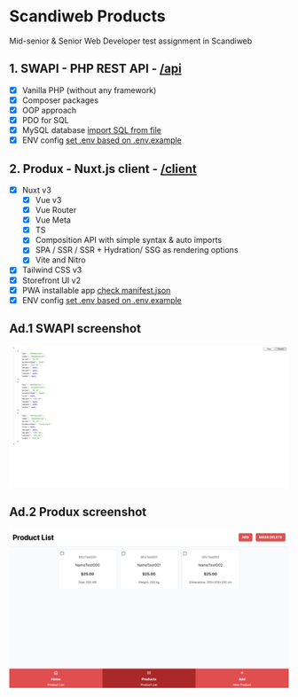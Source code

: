# Scandiweb Products

Mid-senior & Senior Web Developer test assignment in Scandiweb

## 1. SWAPI - PHP REST API - [/api](api)
- [x] Vanilla PHP (without any framework)
- [x] Composer packages
- [x] OOP approach
- [x] PDO for SQL
- [x] MySQL database [import SQL from file](api/database/scandiweb.sql)
- [x] ENV config [set .env based on .env.example](api/.env.example)

## 2. Produx - Nuxt.js client - [/client](client)
- [x] Nuxt v3
  - [x] Vue v3
  - [x] Vue Router
  - [x] Vue Meta
  - [x] TS
  - [x] Composition API with simple syntax & auto imports
  - [x] SPA / SSR / SSR + Hydration/ SSG as rendering options
  - [x] Vite and Nitro
- [x] Tailwind CSS v3
- [x] Storefront UI v2
- [x] PWA installable app [check manifest.json](client/public/manifest.json)
- [x] ENV config [set .env based on .env.example](client/.env.example)

## Ad.1 SWAPI screenshot
[!['SWAPI example'](api/swapi-screenshot.png)](api/swapi-screenshot.png 'See SWAPI example screenshot')
## Ad.2 Produx screenshot
[!['Produx example'](client/produx-screenshot.jpg)](client/produx-screenshot.jpg 'See Produx example screenshot')
